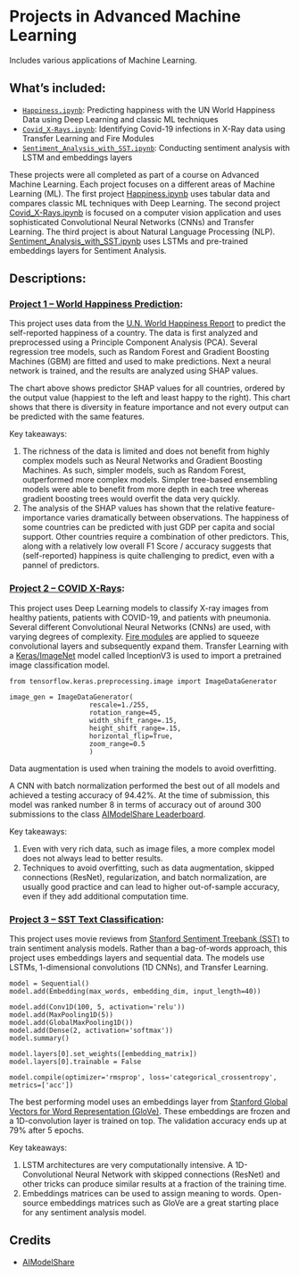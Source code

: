 # Projects in Advanced Machine Learning

Includes various applications of Machine Learning.

## What’s included:
*	[`Happiness.ipynb`](https://github.com/oliverhegi/Projects_in_Advanced_Machine_Learning/blob/main/Projects/World_Happiness_Prediction.ipynb): Predicting happiness with the UN World Happiness Data using Deep Learning and classic ML techniques
*	[`Covid_X-Rays.ipynb`](https://github.com/oliverhegi/Projects_in_Advanced_Machine_Learning/blob/main/Projects/COVID_X-Rays.ipynb): Identifying Covid-19 infections in X-Ray data using Transfer Learning and Fire Modules
*	[`Sentiment_Analysis_with_SST.ipynb`](https://github.com/oliverhegi/Projects_in_Advanced_Machine_Learning/blob/main/Projects/SST_Text_Classification.ipynb): Conducting sentiment analysis with LSTM and embeddings layers

These projects were all completed as part of a course on Advanced Machine Learning. Each project focuses on a different areas of Machine Learning (ML). The first project [Happiness.ipynb](https://github.com/oliverhegi/Projects_in_Advanced_Machine_Learning/blob/main/Projects/World_Happiness_Prediction.ipynb) uses tabular data and compares classic ML techniques with Deep Learning. The second project [Covid_X-Rays.ipynb](https://github.com/oliverhegi/Projects_in_Advanced_Machine_Learning/blob/main/Projects/COVID_X-Rays.ipynb) is focused on a computer vision application and uses sophisticated Convolutional Neural Networks (CNNs) and Transfer Learning. The third project is about Natural Language Processing (NLP). [Sentiment_Analysis_with_SST.ipynb](https://github.com/oliverhegi/Projects_in_Advanced_Machine_Learning/blob/main/Projects/SST_Text_Classification.ipynb) uses LSTMs and pre-trained embeddings layers for Sentiment Analysis.

## Descriptions:

### [Project 1 – World Happiness Prediction](https://github.com/oliverhegi/Projects_in_Advanced_Machine_Learning/blob/main/Projects/World_Happiness_Prediction.ipynb):

This project uses data from the [U.N. World Happiness Report]( https://worldhappiness.report/ed/2022/) to predict the self-reported happiness of a country. The data is first analyzed and preprocessed using a Principle Component Analysis (PCA). Several regression tree models, such as Random Forest and Gradient Boosting Machines (GBM) are fitted and used to make predictions. Next a neural network is trained, and the results are analyzed using SHAP values.

The chart above shows predictor SHAP values for all countries, ordered by the output value (happiest to the left and least happy to the right). This chart shows that there is diversity in feature importance and not every output can be predicted with the same features.

Key takeaways:
1.	The richness of the data is limited and does not benefit from highly complex models such as Neural Networks and Gradient Boosting Machines. As such, simpler models, such as Random Forest, outperformed more complex models. Simpler tree-based ensembling models were able to benefit from more depth in each tree whereas gradient boosting trees would overfit the data very quickly.
2.	The analysis of the SHAP values has shown that the relative feature-importance varies dramatically between observations. The happiness of some countries can be predicted with just GDP per capita and social support. Other countries require a combination of other predictors. This, along with a relatively low overall F1 Score / accuracy suggests that (self-reported) happiness is quite challenging to predict, even with a pannel of predictors.

### [Project 2 – COVID X-Rays](https://github.com/oliverhegi/Projects_in_Advanced_Machine_Learning/blob/main/Projects/COVID_X-Rays.ipynb):

This project uses Deep Learning models to classify X-ray images from healthy patients, patients with COVID-19, and patients with pneumonia. Several different Convolutional Neural Networks (CNNs) are used, with varying degrees of complexity. [Fire modules]( https://paperswithcode.com/method/fire-module) are applied to squeeze convolutional layers and subsequently expand them. Transfer Learning with a [Keras/ImageNet](https://keras.io/api/applications/inceptionv3/) model called InceptionV3 is used to import a pretrained image classification model.

```
from tensorflow.keras.preprocessing.image import ImageDataGenerator

image_gen = ImageDataGenerator(
                    rescale=1./255,
                    rotation_range=45,
                    width_shift_range=.15,
                    height_shift_range=.15,
                    horizontal_flip=True,
                    zoom_range=0.5
                    )
```

Data augmentation is used when training the models to avoid overfitting.

A CNN with batch normalization performed the best out of all models and achieved a testing accuracy of 94.42%. At the time of submission, this model was ranked number 8 in terms of accuracy out of around 300 submissions to the class [AIModelShare Leaderboard]( https://www.modelshare.ai/detail/model:3338).

Key takeaways:
1.	Even with very rich data, such as image files, a more complex model does not always lead to better results. 
2.	Techniques to avoid overfitting, such as data augmentation, skipped connections (ResNet), regularization, and batch normalization, are usually good practice and can lead to higher out-of-sample accuracy, even if they add additional computation time. 

### [Project 3 – SST Text Classification](https://github.com/oliverhegi/Projects_in_Advanced_Machine_Learning/blob/main/Projects/SST_Text_Classification.ipynb):

This project uses movie reviews from [Stanford Sentiment Treebank (SST)]( https://github.com/oliverhegi/Sentiment_Analysis_with_SST_QMSS_Project3/blob/main/SST_Text_Classification.ipynb) to train sentiment analysis models. Rather than a bag-of-words approach, this project uses embeddings layers and sequential data. The models use LSTMs, 1-dimensional convolutions (1D CNNs), and Transfer Learning.

```
model = Sequential()
model.add(Embedding(max_words, embedding_dim, input_length=40))

model.add(Conv1D(100, 5, activation='relu')) 
model.add(MaxPooling1D(5))
model.add(GlobalMaxPooling1D())
model.add(Dense(2, activation='softmax'))
model.summary()

model.layers[0].set_weights([embedding_matrix])
model.layers[0].trainable = False

model.compile(optimizer='rmsprop', loss='categorical_crossentropy', metrics=['acc'])
```

The best performing model uses an embeddings layer from [Stanford Global Vectors for Word Representation (GloVe)]( https://nlp.stanford.edu/projects/glove/). These embeddings are frozen and a 1D-convolution layer is trained on top. The validation accuracy ends up at 79% after 5 epochs.

Key takeaways:
1.	LSTM architectures are very computationally intensive. A 1D-Convolutional Neural Network with skipped connections (ResNet) and other tricks can produce similar results at a fraction of the training time.
2.	Embeddings matrices can be used to assign meaning to words. Open-source embeddings matrices such as GloVe are a great starting place for any sentiment analysis model.


## Credits
-	[AIModelShare]( https://www.modelshare.ai/)
